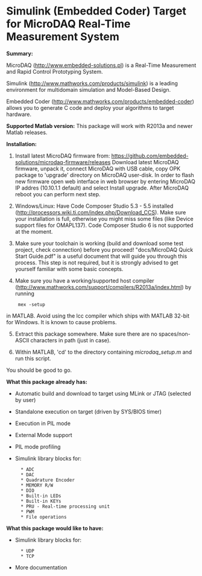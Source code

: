 Simulink (Embedded Coder) Target for MicroDAQ Real-Time Measurement System
=============

**Summary:**

MicroDAQ (http://www.embedded-solutions.pl) is a Real-Time Measurement
and Rapid Control Prototyping System.

Simulink (http://www.mathworks.com/products/simulink) is a leading environment
for multidomain simulation and Model-Based Design.

Embedded Coder (http://www.mathworks.com/products/embedded-coder) allows you to
generate C code and deploy your algorithms to target hardware.

**Supported Matlab version:**
This package will work with R2013a and newer Matlab releases. 

**Installation:**

1) Install latest MicroDAQ firmware from: https://github.com/embedded-solutions/microdaq-firmware/releases
Download latest MicroDAQ firmware, unpack it, connect MicroDAQ with USB cable, copy OPK package to 'upgrade' directory on MicroDAQ user-disk. In order to flash new firmware open web interface in web browser by entering MicroDAQ IP addres (10.10.1.1 default) and select Install upgrade. After MicroDAQ reboot you can perform next step.

2) Windows/Linux: Have Code Composer Studio 5.3 - 5.5 installed (http://processors.wiki.ti.com/index.php/Download_CCS). Make sure your installation is full, otherwise you might miss some files (like Device support files for OMAPL137). Code Composer Studio 6 is not supported at the moment.

3) Make sure your toolchain is working (build and download some test project, check connection)
before you proceed! "docs/MicroDAQ Quick Start Guide.pdf" is a useful document that will guide you through this process.
This step is not required, but it is strongly advised to get yourself familiar with some basic concepts.

4) Make sure you have a working/supported host compiler (http://www.mathworks.com/support/compilers/R2013a/index.html) by running
        
        mex -setup
in MATLAB.
Avoid using the lcc compiler which ships with MATLAB 32-bit for Windows. It is known to cause problems.

5) Extract this package somewhere. Make sure there are no spaces/non-ASCII characters in path (just in case).

6) Within MATLAB, 'cd' to the directory containing *microdaq_setup.m* and run this script.

You should be good to go.

**What this package already has:**

- Automatic build and download to target using MLink or JTAG (selected by user)
- Standalone execution on target (driven by SYS/BIOS timer)
- Execution in PIL mode
- External Mode support
- PIL mode profiling

- Simulink library blocks for:
        
        * ADC
        * DAC
        * Quadrature Encoder
        * MEMORY R/W
        * DIO
        * Built-in LEDs
        * Built-in KEYs
        * PRU - Real-time processing unit
        * PWM
        * File operations

**What this package would like to have:**

- Simulink library blocks for:

        * UDP  
        * TCP
 
- More documentation
